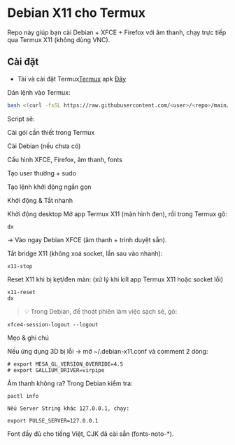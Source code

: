 # Debian X11 cho Termux

Repo này giúp bạn cài Debian + XFCE + Firefox với âm thanh,
chạy trực tiếp qua Termux X11 (không dùng VNC).

## Cài đặt
- Tải và cài đặt Termux[Termux](https://termux.com) apk [Đây](https://f-droid.org/repo/com.termux_118.apk)

Dán lệnh vào Termux:

```bash
bash <(curl -fsSL https://raw.githubusercontent.com/<user>/<repo>/main/install.sh)
```
Script sẽ:

Cài gói cần thiết trong Termux

Cài Debian (nếu chưa có)

Cấu hình XFCE, Firefox, âm thanh, fonts

Tạo user thường + sudo

Tạo lệnh khởi động ngắn gọn


Khởi động & Tắt nhanh

Khởi động desktop
Mở app Termux X11 (màn hình đen), rồi trong Termux gõ:
```
dx
```
→ Vào ngay Debian XFCE (âm thanh + trình duyệt sẵn).

Tắt bridge X11 (không xoá socket, lần sau vào nhanh):
```
x11-stop
```
Reset X11 khi bị kẹt/đen màn:
(xử lý khi kill app Termux X11 hoặc socket lỗi)
```
x11-reset
dx
```
> 💡 Trong Debian, để thoát phiên làm việc sạch sẽ, gõ:
```
xfce4-session-logout --logout
```


Mẹo & ghi chú

Nếu ứng dụng 3D bị lỗi → mở ~/.debian-x11.conf và comment 2 dòng:
```
# export MESA_GL_VERSION_OVERRIDE=4.5
# export GALLIUM_DRIVER=virpipe
```
Âm thanh không ra? Trong Debian kiểm tra:
```
pactl info

Nếu Server String khác 127.0.0.1, chạy:

export PULSE_SERVER=127.0.0.1
```
Font đầy đủ cho tiếng Việt, CJK đã cài sẵn (fonts-noto-*).


